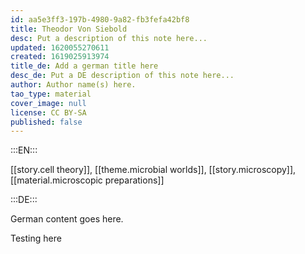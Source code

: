 ```yaml
---
id: aa5e3ff3-197b-4980-9a82-fb3fefa42bf8
title: Theodor Von Siebold
desc: Put a description of this note here...
updated: 1620055270611
created: 1619025913974
title_de: Add a german title here
desc_de: Put a DE description of this note here...
author: Author name(s) here.
tao_type: material
cover_image: null
license: CC BY-SA
published: false
---
```


:::EN:::

[[story.cell theory]], [[theme.microbial worlds]], [[story.microscopy]], [[material.microscopic preparations]]

:::DE:::

German content goes here.

Testing here
